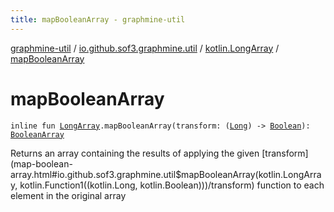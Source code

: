```yaml
---
title: mapBooleanArray - graphmine-util
---
```


[graphmine-util](../../index.html) / [io.github.sof3.graphmine.util](../index.html) / [kotlin.LongArray](index.html) / [mapBooleanArray](./map-boolean-array.html)

# mapBooleanArray

`inline fun `[`LongArray`](https://kotlinlang.org/api/latest/jvm/stdlib/kotlin/-long-array/index.html)`.mapBooleanArray(transform: (`[`Long`](https://kotlinlang.org/api/latest/jvm/stdlib/kotlin/-long/index.html)`) -> `[`Boolean`](https://kotlinlang.org/api/latest/jvm/stdlib/kotlin/-boolean/index.html)`): `[`BooleanArray`](https://kotlinlang.org/api/latest/jvm/stdlib/kotlin/-boolean-array/index.html)

Returns an array containing the results of applying the given [transform](map-boolean-array.html#io.github.sof3.graphmine.util$mapBooleanArray(kotlin.LongArray, kotlin.Function1((kotlin.Long, kotlin.Boolean)))/transform) function to each element in the
original array


